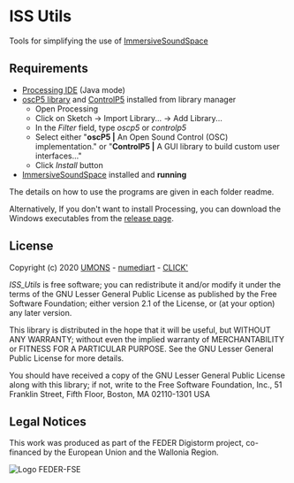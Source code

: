 # ISS Utils
Tools for simplifying the use of [ImmersiveSoundSpace](https://github.com/numediart/ImmersiveSoundSpace)

## Requirements
- [Processing IDE](https://processing.org/download/) (Java mode)
- [oscP5 library](https://github.com/sojamo/oscp5) and [ControlP5](https://github.com/sojamo/controlp5/) installed from library manager
    - Open Processing
    - Click on Sketch -> Import Library... -> Add Library...
    - In the *Filter* field, type *oscp5* or *controlp5*
    - Select either "**oscP5 |** An Open Sound Control (OSC) implementation." or "**ControlP5 |** A GUI library to build custom user interfaces..."
    - Click *Install* button
- [ImmersiveSoundSpace](https://github.com/numediart/ImmersiveSoundSpace) installed and **running**

The details on how to use the programs are given in each folder readme.

Alternatively, If you don't want to install Processing, you can download the Windows executables from the [release page](https://github.com/numediart/ISS_Utils/releases).

## License
Copyright (c) 2020 [UMONS](https://web.umons.ac.be/en/) - [numediart](https://web.umons.ac.be/numediart/fr/accueil/) - [CLICK'](http://www.clicklivinglab.org/)
 
*ISS_Utils* is free software; you can redistribute it and/or
modify it under the terms of the GNU Lesser General Public
License as published by the Free Software Foundation; either
version 2.1 of the License, or (at your option) any later version.

This library is distributed in the hope that it will be useful,
but WITHOUT ANY WARRANTY; without even the implied warranty of
MERCHANTABILITY or FITNESS FOR A PARTICULAR PURPOSE.  See the GNU
Lesser General Public License for more details.

You should have received a copy of the GNU Lesser General Public
License along with this library; if not, write to the Free Software
Foundation, Inc., 51 Franklin Street, Fifth Floor, Boston, MA  02110-1301  USA

## Legal Notices
This work was produced as part of the FEDER Digistorm project, co-financed by the European Union and the Wallonia Region.

![Logo FEDER-FSE](https://www.enmieux.be/sites/all/themes/enmieux_theme/img/logo-feder-fse.png)
